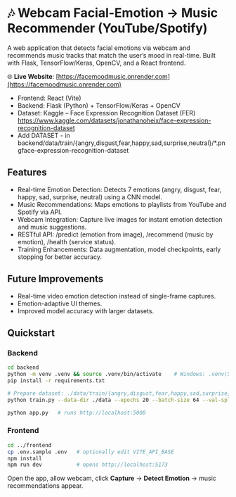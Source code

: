 # 🎶 Webcam Facial-Emotion → Music Recommender (YouTube/Spotify)

A web application that detects facial emotions via webcam and recommends music tracks that match the user’s mood in real-time. Built with Flask, TensorFlow/Keras, OpenCV, and a React frontend.

🌐 **Live Website**: [https://facemoodmusic.onrender.com](https://facemoodmusic.onrender.com)

- Frontend: React (Vite)
- Backend: Flask (Python) + TensorFlow/Keras + OpenCV
- Dataset: Kaggle – Face Expression Recognition Dataset (FER) https://www.kaggle.com/datasets/jonathanoheix/face-expression-recognition-dataset
- Add DATASET - in backend/data/train/{angry,disgust,fear,happy,sad,surprise,neutral}/*.pngface-expression-recognition-dataset

## Features 

 - Real-time Emotion Detection: Detects 7 emotions (angry, disgust, fear, happy, sad, surprise, neutral) using a CNN model.
 - Music Recommendations: Maps emotions to playlists from YouTube and Spotify via API.
 - Webcam Integration: Capture live images for instant emotion detection and music suggestions.
 - RESTful API: /predict (emotion from image), /recommend (music by emotion), /health (service status).
 - Training Enhancements: Data augmentation, model checkpoints, early stopping for better accuracy.

## Future Improvements

 - Real-time video emotion detection instead of single-frame captures.
 - Emotion-adaptive UI themes.
 - Improved model accuracy with larger datasets.

## Quickstart
### Backend
```bash
cd backend
python -m venv .venv && source .venv/bin/activate    # Windows: .venv\Scripts\activate
pip install -r requirements.txt

# Prepare dataset: ./data/train/{angry,disgust,fear,happy,sad,surprise,neutral}/*.png
python train.py --data-dir ./data --epochs 20 --batch-size 64 --val-split 0.15

python app.py   # runs http://localhost:5000
```

### Frontend
```bash
cd ../frontend
cp .env.sample .env   # optionally edit VITE_API_BASE
npm install
npm run dev           # opens http://localhost:5173
```

Open the app, allow webcam, click **Capture** → **Detect Emotion** → music recommendations appear.

